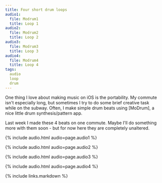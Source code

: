 ```yaml
---
title: Four short drum loops
audio1:
  file: Modrum1
  title: Loop 1
audio2:
  file: Modrum2
  title: Loop 2
audio3:
  file: Modrum3
  title: Loop 3
audio4:
  file: Modrum4
  title: Loop 4
tags:
  audio
  loop
  drum
---
```

One thing I love about making music on iOS is the portability. My commute isn't especially long, but sometimes I try to do some brief creative task while on the subway. Often, I make simple drum beats using [MoDrum], a nice little drum synthesis/pattern app.

Last week I made these 4 beats on one commute. Maybe I'll do something more with them soon - but for now here they are completely unaltered.

{% include audio.html audio=page.audio1 %}

{% include audio.html audio=page.audio2 %}

{% include audio.html audio=page.audio3 %}

{% include audio.html audio=page.audio4 %}

{% include links.markdown %}